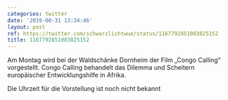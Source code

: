 ```yaml
---
categories: twitter
date: '2019-08-31 13:34:46'
layout: post
ref: https://twitter.com/schwarzlichtwue/status/1167792851083825152
title: 1167792851083825152
---
```

Am Montag wird bei der Waldschänke Dornheim der Film „Congo Calling“ vorgestellt. Congo Calling behandelt das Dilemma und Scheitern europäischer Entwicklungshilfe in Afrika.





 
Die Uhrzeit für die Vorstellung ist noch nicht bekannt 